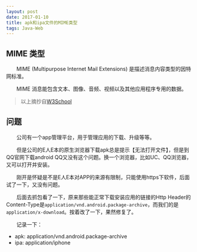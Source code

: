 ```yaml
---
layout: post
date: 2017-01-10
title: apk和ipa文件的MIME类型
tags: Java-Web
---
```


## MIME 类型
　　MIME (Multipurpose Internet Mail Extensions) 是描述消息内容类型的因特网标准。

　　MIME 消息能包含文本、图像、音频、视频以及其他应用程序专用的数据。

> 以上摘抄自[W3School](http://www.w3school.com.cn/media/media_mimeref.asp)

## 问题
　　公司有一个app管理平台，用于管理应用的下载、升级等等。

　　但是公司的E人E本的原生浏览器下载apk总是提示【无法打开文件】，但是到QQ官网下载android QQ又没有这个问题。换一个浏览器，比如UC、QQ浏览器，又可以打开并安装。

　　刚开是怀疑是不是E人E本对APP的来源有限制，只能使用https下软件，后面试了一下，又没有问题。

　　后面去抓包看了一下，原来那些能正常下载安装应用的链接的Http Header的Content-Type是`application/vnd.android.package-archive`，而我们的是`application/x-download`。按着改了一下，果然修复了。

　　记录一下：

- apk: application/vnd.android.package-archive
- ipa: application/iphone

